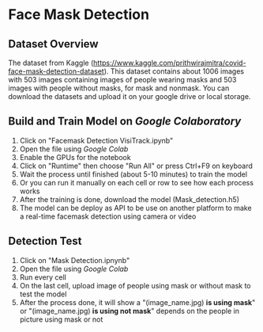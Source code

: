 # Face Mask Detection
## Dataset Overview
The dataset from Kaggle (https://www.kaggle.com/prithwirajmitra/covid-face-mask-detection-dataset). This dataset contains about 1006 images with 503 images containing images of people wearing masks and 503 images with people without masks, for mask and nonmask. You can download the datasets and upload it on your google drive or local storage.  
## Build and Train Model on _Google Colaboratory_
1. Click on "Facemask Detection VisiTrack.ipynb"
2. Open the file using _Google Colab_
3. Enable the GPUs for the notebook 
4. Click on "Runtime" then choose "Run All" or press Ctrl+F9 on keyboard
5. Wait the process until finished (about 5-10 minutes) to train the model
6. Or you can run it manually on each cell or row to see how each process works
7. After the training is done, download the model (Mask_detection.h5)
8. The model can be deploy as API to be use on another platform to make a real-time facemask detection using camera or video  
## Detection Test
1. Click on "Mask Detection.ipnynb"
2. Open the file using _Google Colab_
3. Run every cell
4. On the last cell, upload image of people using mask or without mask to test the model
5. After the process done, it will show a "(image_name.jpg) **is using mask**" or "(image_name.jpg) **is using not mask**" depends on the people in picture using mask or not 
